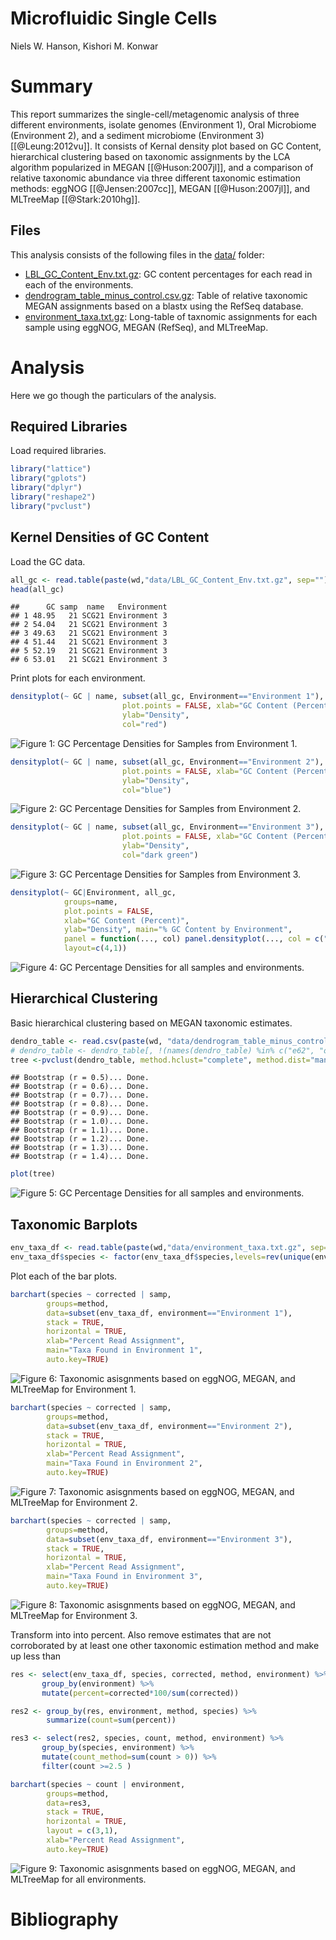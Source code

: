 # Microfluidic Single Cells
Niels W. Hanson, Kishori M. Konwar  



# Summary

This report summarizes the single-cell/metagenomic analysis of three different environments, isolate genomes (Environment 1), Oral Microbiome (Environment 2), and a sediment microbiome (Environment 3) [[@Leung:2012vu]]. It consists of Kernal density plot based on GC Content, hierarchical clustering based on taxonomic assignments by the LCA algorithm popularized in MEGAN [[@Huson:2007jl]], and a comparison of relative taxonomic abundance via three different taxonomic estimation methods: eggNOG [[@Jensen:2007cc]], MEGAN [[@Huson:2007jl]], and MLTreeMap [[@Stark:2010hg]].

## Files

This analysis consists of the following files in the [data/]() folder:

* [LBL_GC_Content_Env.txt.gz](): GC content percentages for each read in each of the environments.
* [dendrogram_table_minus_control.csv.gz](): Table of relative taxonomic MEGAN assignments based on a blastx using the RefSeq database.
* [environment_taxa.txt.gz](): Long-table of taxnomic assignments for each sample using eggNOG, MEGAN (RefSeq), and MLTreeMap.

# Analysis

Here we go though the particulars of the analysis.

## Required Libraries

Load required libraries.


```r
library("lattice")
library("gplots")
library("dplyr")
library("reshape2")
library("pvclust")
```

## Kernel Densities of GC Content

Load the GC data.


```r
all_gc <- read.table(paste(wd,"data/LBL_GC_Content_Env.txt.gz", sep=""), header=TRUE, sep = "\t")
head(all_gc)
```

```
##      GC samp  name   Environment
## 1 48.95   21 SCG21 Environment 3
## 2 54.04   21 SCG21 Environment 3
## 3 49.63   21 SCG21 Environment 3
## 4 51.44   21 SCG21 Environment 3
## 5 52.19   21 SCG21 Environment 3
## 6 53.01   21 SCG21 Environment 3
```

Print plots for each environment.


```r
densityplot(~ GC | name, subset(all_gc, Environment=="Environment 1"), 
                         plot.points = FALSE, xlab="GC Content (Percent)", 
                         ylab="Density", 
                         col="red")
```

![**Figure 1**: GC Percentage Densities for Samples from Environment 1.](microfluidic_single_cells_files/figure-html/unnamed-chunk-4-1.png) 


```r
densityplot(~ GC | name, subset(all_gc, Environment=="Environment 2"), 
                         plot.points = FALSE, xlab="GC Content (Percent)", 
                         ylab="Density", 
                         col="blue")
```

![**Figure 2**: GC Percentage Densities for Samples from Environment 2.](microfluidic_single_cells_files/figure-html/unnamed-chunk-5-1.png) 


```r
densityplot(~ GC | name, subset(all_gc, Environment=="Environment 3"), 
                         plot.points = FALSE, xlab="GC Content (Percent)", 
                         ylab="Density", 
                         col="dark green")
```

![**Figure 3**: GC Percentage Densities for Samples from Environment 3.](microfluidic_single_cells_files/figure-html/unnamed-chunk-6-1.png) 


```r
densityplot(~ GC|Environment, all_gc, 
            groups=name, 
            plot.points = FALSE, 
            xlab="GC Content (Percent)", 
            ylab="Density", main="% GC Content by Environment",  
            panel = function(..., col) panel.densityplot(..., col = c("dark grey","red","blue","dark green")[packet.number()]), 
            layout=c(4,1))
```

![**Figure 4**: GC Percentage Densities for all samples and environments.](microfluidic_single_cells_files/figure-html/unnamed-chunk-7-1.png) 

## Hierarchical Clustering

Basic hierarchical clustering based on MEGAN taxonomic estimates.


```r
dendro_table <- read.csv(paste(wd, "data/dendrogram_table_minus_control.csv.gz", sep=""), header=T, row.names=1)
# dendro_table <- dendro_table[, !(names(dendro_table) %in% c("e62", "o21", "e40"))]
tree <-pvclust(dendro_table, method.hclust="complete", method.dist="manhattan", nboot=10)
```

```
## Bootstrap (r = 0.5)... Done.
## Bootstrap (r = 0.6)... Done.
## Bootstrap (r = 0.7)... Done.
## Bootstrap (r = 0.8)... Done.
## Bootstrap (r = 0.9)... Done.
## Bootstrap (r = 1.0)... Done.
## Bootstrap (r = 1.1)... Done.
## Bootstrap (r = 1.2)... Done.
## Bootstrap (r = 1.3)... Done.
## Bootstrap (r = 1.4)... Done.
```

```r
plot(tree)
```

![**Figure 5**: GC Percentage Densities for all samples and environments.](microfluidic_single_cells_files/figure-html/unnamed-chunk-8-1.png) 

## Taxonomic Barplots


```r
env_taxa_df <- read.table(paste(wd,"data/environment_taxa.txt.gz", sep=""), header=TRUE, sep="\t")
env_taxa_df$species <- factor(env_taxa_df$species,levels=rev(unique(env_taxa_df$species)))
```

Plot each of the bar plots.


```r
barchart(species ~ corrected | samp,
        groups=method,
        data=subset(env_taxa_df, environment=="Environment 1"),
        stack = TRUE,
        horizontal = TRUE,
        xlab="Percent Read Assignment",
        main="Taxa Found in Environment 1",
        auto.key=TRUE)
```

![**Figure 6**: Taxonomic asisgnments based on eggNOG, MEGAN, and MLTreeMap for Environment 1.](microfluidic_single_cells_files/figure-html/unnamed-chunk-10-1.png) 


```r
barchart(species ~ corrected | samp,
        groups=method,
        data=subset(env_taxa_df, environment=="Environment 2"),
        stack = TRUE,
        horizontal = TRUE,
        xlab="Percent Read Assignment",
        main="Taxa Found in Environment 2",
        auto.key=TRUE)
```

![**Figure 7**: Taxonomic asisgnments based on eggNOG, MEGAN, and MLTreeMap for Environment 2.](microfluidic_single_cells_files/figure-html/unnamed-chunk-11-1.png) 


```r
barchart(species ~ corrected | samp,
        groups=method,
        data=subset(env_taxa_df, environment=="Environment 3"),
        stack = TRUE,
        horizontal = TRUE,
        xlab="Percent Read Assignment",
        main="Taxa Found in Environment 3",
        auto.key=TRUE)
```

![**Figure 8**: Taxonomic asisgnments based on eggNOG, MEGAN, and MLTreeMap for Environment 3.](microfluidic_single_cells_files/figure-html/unnamed-chunk-12-1.png) 

Transform into  into percent. Also remove estimates that are not corroborated by at least one other taxonomic estimation method and make up less than 


```r
res <- select(env_taxa_df, species, corrected, method, environment) %>%
       group_by(environment) %>%
       mutate(percent=corrected*100/sum(corrected))

res2 <- group_by(res, environment, method, species) %>%
        summarize(count=sum(percent))

res3 <- select(res2, species, count, method, environment) %>%
       group_by(species, environment) %>%
       mutate(count_method=sum(count > 0)) %>%
       filter(count >=2.5 )
```


```r
barchart(species ~ count | environment,
        groups=method,
        data=res3,
        stack = TRUE,
        horizontal = TRUE,
        layout = c(3,1),
        xlab="Percent Read Assignment",
        auto.key=TRUE)
```

![**Figure 9**: Taxonomic asisgnments based on eggNOG, MEGAN, and MLTreeMap for all environments.](microfluidic_single_cells_files/figure-html/unnamed-chunk-14-1.png) 

# Bibliography
